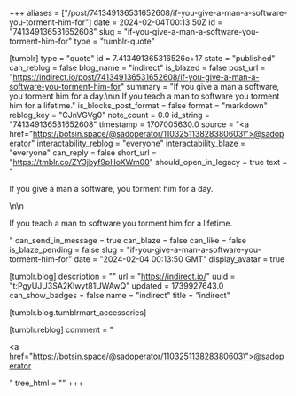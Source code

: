 +++
aliases = ["/post/741349136531652608/if-you-give-a-man-a-software-you-torment-him-for"]
date = 2024-02-04T00:13:50Z
id = "741349136531652608"
slug = "if-you-give-a-man-a-software-you-torment-him-for"
type = "tumblr-quote"

[tumblr]
type = "quote"
id = 7.413491365316526e+17
state = "published"
can_reblog = false
blog_name = "indirect"
is_blazed = false
post_url = "https://indirect.io/post/741349136531652608/if-you-give-a-man-a-software-you-torment-him-for"
summary = "If you give a man a software, you torment him for a day.\n\n If you teach a man to software you torment him for a lifetime."
is_blocks_post_format = false
format = "markdown"
reblog_key = "CJnVGVg0"
note_count = 0.0
id_string = "741349136531652608"
timestamp = 1707005630.0
source = "<a href=\"https://botsin.space/@sadoperator/110325113828380603\">@sadoperator</a>"
interactability_reblog = "everyone"
interactability_blaze = "everyone"
can_reply = false
short_url = "https://tmblr.co/ZY3jbyf9pHoXWm00"
should_open_in_legacy = true
text = "<p>If you give a man a software, you torment him for a day.</p>\n\n<p>If you teach a man to software you torment him for a lifetime.</p>"
can_send_in_message = true
can_blaze = false
can_like = false
is_blaze_pending = false
slug = "if-you-give-a-man-a-software-you-torment-him-for"
date = "2024-02-04 00:13:50 GMT"
display_avatar = true

[tumblr.blog]
description = ""
url = "https://indirect.io/"
uuid = "t:PgyUJU3SA2Klwyt81UWAwQ"
updated = 1739927643.0
can_show_badges = false
name = "indirect"
title = "indirect"

[tumblr.blog.tumblrmart_accessories]

[tumblr.reblog]
comment = "<p><a href=\"https://botsin.space/@sadoperator/110325113828380603\">@sadoperator</a></p>"
tree_html = ""
+++
